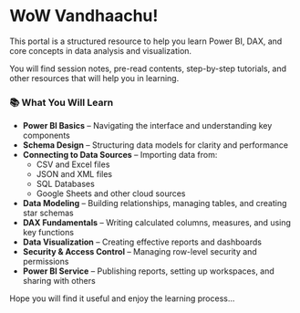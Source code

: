 # WoW Vandhaachu!

This portal is a structured resource to help you learn Power BI, DAX, and core concepts in data analysis and visualization.

You will find session notes, pre-read contents, step-by-step tutorials, and other resources that will help you in learning.

### 📚 What You Will Learn

- **Power BI Basics** – Navigating the interface and understanding key components  
- **Schema Design** – Structuring data models for clarity and performance  
- **Connecting to Data Sources** – Importing data from:  
  * CSV and Excel files  
  * JSON and XML files  
  * SQL Databases  
  * Google Sheets and other cloud sources  
- **Data Modeling** – Building relationships, managing tables, and creating star schemas  
- **DAX Fundamentals** – Writing calculated columns, measures, and using key functions  
- **Data Visualization** – Creating effective reports and dashboards  
- **Security & Access Control** – Managing row-level security and permissions  
- **Power BI Service** – Publishing reports, setting up workspaces, and sharing with others


Hope you will find it useful and enjoy the learning process...

